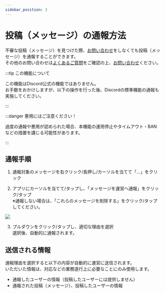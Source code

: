 ```yaml
---
sidebar_position: 3
---
```


# 投稿（メッセージ）の通報方法

不審な投稿（メッセージ）を見つけた際、[お問い合わせ](./inquiry-support.md)をしなくても投稿（メッセージ）を通報することができます。   
その他のお問い合わせは[よくあるご質問](./qa-faq.md)をご確認の上、[お問い合わせ](./inquiry-support.md)ください。

:::tip この機能について

この機能はDiscord公式の機能ではありません。   
お手数をおかけしますが、以下の操作を行った後、Discordの標準機能の通報も実施してください。

:::

:::danger 悪用にはご注意ください！

過度の通報や悪用が認められた場合、本機能の運用停止やタイムアウト・BANなどの措置を講じる可能性があります。

:::

## 通報手順

1. 通報対象のメッセージを右クリック/長押し/カーソルを当てて「…」をクリック

2. アプリにカーソルを当てて/タップし、「メッセージを運営へ通報」をクリック/タップ   
   ※通報しない場合は、「これらのメッセージを削除する」をクリック/タップしてください。

<div style={{ textAlign: 'center', margin: 0 }}>
  <img 
    src={require("./img/report-bot-form.webp").default} 
    style={{ 
      transform: 'scale(0.8)'
    }} 
  />
</div>

3. プルダウンをクリック/タップし、適切な理由を選択   
   選択後、自動的に通報されます。

## 送信される情報

通報理由を選択すると以下の内容が自動的に運営に送信されます。   
いただいた情報は、対応などの業務遂行上に必要なことにのみ使用します。

* 通報したユーザーの情報（投稿したユーザーには提供しません）
* 通報された投稿（メッセージ）、投稿したユーザーの情報
